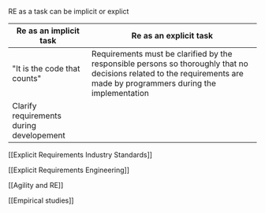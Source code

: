 RE as a task can be implicit or explict

| Re as an implicit task                   | Re as an explicit task                                                                                                                                                  |
| ---------------------------------------- | ----------------------------------------------------------------------------------------------------------------------------------------------------------------------- |
| "It is the code that counts"             | Requirements must be clarified by the responsible persons so thoroughly that no decisions related to the requirements are made by programmers during the implementation |
| Clarify requirements during developement |                                                                                                                                                                         |

[[Explicit Requirements Industry Standards]]

[[Explicit Requirements Engineering]]

[[Agility and RE]]

[[Empirical studies]]

